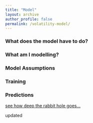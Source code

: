 ```yaml
---
title: "Model"
layout: archive
author_profile: false
permalink: /volatility-model/
---
```


### What does the model have to do?

### What am I modelling? 

### Model Assumptions

### Training

### Predictions

[see how deep the rabbit hole goes...](https://arkm97.github.io/covered-calls/details-level-1)

updated

